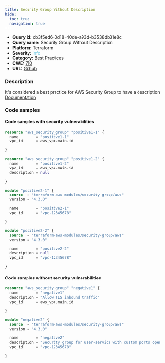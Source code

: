 ```yaml
---
title: Security Group Without Description
hide:
  toc: true
  navigation: true
---
```


<style>
  .highlight .hll {
    background-color: #ff171742;
  }
  .md-content {
    max-width: 1100px;
    margin: 0 auto;
  }
</style>

-   **Query id:** cb3f5ed6-0d18-40de-a93d-b3538db31e8c
-   **Query name:** Security Group Without Description
-   **Platform:** Terraform
-   **Severity:** <span style="color:#5bc0de">Info</span>
-   **Category:** Best Practices
-   **CWE:** <a href="https://cwe.mitre.org/data/definitions/710.html" onclick="newWindowOpenerSafe(event, 'https://cwe.mitre.org/data/definitions/710.html')">710</a>
-   **URL:** [Github](https://github.com/Checkmarx/kics/tree/master/assets/queries/terraform/aws/security_group_without_description)

### Description
It's considered a best practice for AWS Security Group to have a description<br>
[Documentation](https://registry.terraform.io/providers/hashicorp/aws/latest/docs/resources/security_group#description)

### Code samples
#### Code samples with security vulnerabilities
```tf title="Positive test num. 1 - tf file" hl_lines="1 7"
resource "aws_security_group" "positive1-1" {
  name        = "positive1-1"
  vpc_id      = aws_vpc.main.id

}

resource "aws_security_group" "positive1-2" {
  name        = "positive1-2"
  vpc_id      = aws_vpc.main.id
  description = null

}
```
```tf title="Positive test num. 2 - tf file" hl_lines="1 10"
module "positive2-1" {
  source  = "terraform-aws-modules/security-group/aws"
  version = "4.3.0"

  name        = "positive2-1"
  vpc_id      = "vpc-12345678"

}

module "positive2-2" {
  source  = "terraform-aws-modules/security-group/aws"
  version = "4.3.0"

  name        = "positive2-2"
  description = null
  vpc_id      = "vpc-12345678"

}
```


#### Code samples without security vulnerabilities
```tf title="Negative test num. 1 - tf file"
resource "aws_security_group" "negative1" {
  name        = "negative1"
  description = "Allow TLS inbound traffic"
  vpc_id      = aws_vpc.main.id
  
}
```
```tf title="Negative test num. 2 - tf file"
module "negative2" {
  source  = "terraform-aws-modules/security-group/aws"
  version = "4.3.0"

  name        = "negative2"
  description = "Security group for user-service with custom ports open within VPC, and PostgreSQL publicly open"
  vpc_id      = "vpc-12345678"

}
```
